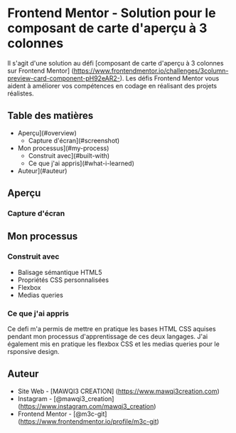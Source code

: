 # Frontend Mentor - Solution pour le composant de carte d'aperçu à 3 colonnes

Il s'agit d'une solution au défi [composant de carte d'aperçu à 3 colonnes sur Frontend Mentor] (https://www.frontendmentor.io/challenges/3column-preview-card-component-pH92eAR2-). Les défis Frontend Mentor vous aident à améliorer vos compétences en codage en réalisant des projets réalistes.

## Table des matières

- Aperçu](#overview)
  - Capture d'écran](#screenshot)
- Mon processus](#my-process)
  - Construit avec](#built-with)
  - Ce que j'ai appris](#what-i-learned)
- Auteur](#auteur)

## Aperçu

### Capture d'écran



## Mon processus

### Construit avec

- Balisage sémantique HTML5
- Propriétés CSS personnalisées
- Flexbox
- Medias queries


### Ce que j'ai appris

Ce defi m'a permis de mettre en pratique les bases HTML CSS aquises pendant mon processus d'apprentissage de ces deux langages.
J'ai également mis en pratique les flexbox CSS et les medias queries pour le rsponsive design.

## Auteur

- Site Web - [MAWQI3 CREATION] (https://www.mawqi3creation.com)
- Instagram - [@mawqi3_creation] (https://www.instagram.com/mawqi3_creation)
- Frontend Mentor - [@m3c-git] (https://www.frontendmentor.io/profile/m3c-git)